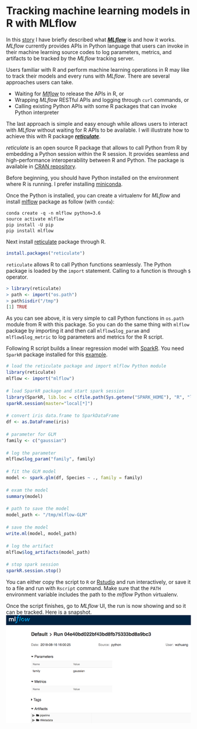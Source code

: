 # Tracking machine learning models in R with MLflow

In this [story](https://medium.com/@dsml4real/first-impression-on-mlflow-406ab976f22e) I have briefly described what [***MLflow***](https://mlflow.org/) is and how it works. *MLflow* currently provides APIs in Python language that users can invoke in their machine learning source codes to log parameters, metrics, and artifacts to be tracked by the *MLflow* tracking server.

Users familiar with R and perform machine learning operations in R may like to track their models and every runs with *MLflow*. There are several approaches users can take.

* Waiting for [*Mlflow*](https://github.com/databricks/mlflow) to release the APIs in R, or  
* Wrapping *MLflow* RESTful APIs and logging through `curl` commands, or
* Calling existing Python APIs with some R packages that can invoke Python interpreter

The last approach is simple and easy enough while allows users to interact with *MLflow* without waiting for R APIs to be available. I will illustrate how to achieve this with R package [***reticulate***](https://github.com/rstudio/reticulate).

*reticulate* is an open source R package that allows to call Python from R by embedding a Python session within the R session. It provides seamless and high-performance interoperability between R and Python. The package is available in [CRAN repository](https://cran.r-project.org/web/packages/reticulate/index.html). 

Before beginning, you should have Python installed on the environment where R is running. I prefer installing [miniconda](https://conda.io/miniconda.html).

Once the Python is installed, you can create a virtualenv for *MLflow* and install [mlflow](https://pypi.org/project/mlflow/) package as follow (with `conda`):

```commandline
conda create -q -n mlflow python=3.6
source activate mlflow
pip install -U pip
pip install mlflow
```

Next install [reticulate](https://github.com/rstudio/reticulate) package through R.

```R
install.packages("reticulate")
```

`reticulate` allows R to call Python functions seamlessly. The Python package is loaded by the `import` statement. Calling to a function is through `$` operator.

```R
> library(reticulate)
> path <- import("os.path")
> path$isdir("/tmp")
[1] TRUE
```

As you can see above, it is very simple to call Python functions in `os.path` module from R with this package. So you can do the same thing with `mlflow` package by importing it and then call `mlflow$log_param` and `mlflow$log_metric` to log parameters and metrics for the R script.

Following R script builds a linear regression model with [SparkR](https://spark.apache.org/docs/latest/sparkr.html). You need `SparkR` package installed for this [example](https://github.com/adrian555/DocsDump/raw/dev/files/mlflow-R/mlflow-r.R).

```R
# load the reticulate package and import mlflow Python module
library(reticulate)
mlflow <- import("mlflow")

# load SparkR package and start spark session
library(SparkR, lib.loc = c(file.path(Sys.getenv("SPARK_HOME"), "R", "lib")))
sparkR.session(master="local[*]")

# convert iris data.frame to SparkDataFrame
df <- as.DataFrame(iris)

# parameter for GLM
family <- c("gaussian")

# log the parameter
mlflow$log_param("family", family)

# fit the GLM model
model <- spark.glm(df, Species ~ ., family = family)

# exam the model
summary(model)

# path to save the model
model_path <- "/tmp/mlflow-GLM"

# save the model
write.ml(model, model_path)

# log the artifact
mlflow$log_artifacts(model_path)

# stop spark session
sparkR.session.stop()
```

You can either copy the script to `R` or [Rstudio](https://www.rstudio.com/) and run interactively, or save it to a file and run with `Rscript` command. Make sure that the `PATH` environment variable includes the path to the *mlflow* Python virtualenv.

Once the script finishes, go to *MLflow* UI, the run is now showing and so it can be tracked. Here is a snapshot.
![*MLflow* UI snapshot](https://github.com/adrian555/DocsDump/raw/dev/images/mlflow-r.png)

